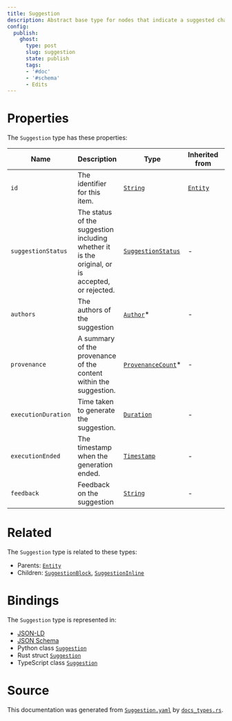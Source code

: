 ```yaml
---
title: Suggestion
description: Abstract base type for nodes that indicate a suggested change to content.
config:
  publish:
    ghost:
      type: post
      slug: suggestion
      state: publish
      tags:
      - '#doc'
      - '#schema'
      - Edits
---
```


# Properties

The `Suggestion` type has these properties:

| Name                | Description                                                                                     | Type                                                                                    | Inherited from                                                     | `JSON-LD @id`                                | Aliases                                    |
| ------------------- | ----------------------------------------------------------------------------------------------- | --------------------------------------------------------------------------------------- | ------------------------------------------------------------------ | -------------------------------------------- | ------------------------------------------ |
| `id`                | The identifier for this item.                                                                   | [`String`](https://stencila.ghost.io/docs/reference/schema/string)                      | [`Entity`](https://stencila.ghost.io/docs/reference/schema/entity) | [`schema:id`](https://schema.org/id)         | -                                          |
| `suggestionStatus`  | The status of the suggestion including whether it is the original, or is accepted, or rejected. | [`SuggestionStatus`](https://stencila.ghost.io/docs/reference/schema/suggestion-status) | -                                                                  | `stencila:suggestionStatus`                  | `suggestion-status`, `suggestion_status`   |
| `authors`           | The authors of the suggestion                                                                   | [`Author`](https://stencila.ghost.io/docs/reference/schema/author)*                     | -                                                                  | [`schema:author`](https://schema.org/author) | `author`                                   |
| `provenance`        | A summary of the provenance of the content within the suggestion.                               | [`ProvenanceCount`](https://stencila.ghost.io/docs/reference/schema/provenance-count)*  | -                                                                  | `stencila:provenance`                        | -                                          |
| `executionDuration` | Time taken to generate the suggestion.                                                          | [`Duration`](https://stencila.ghost.io/docs/reference/schema/duration)                  | -                                                                  | `stencila:executionDuration`                 | `execution-duration`, `execution_duration` |
| `executionEnded`    | The timestamp when the generation ended.                                                        | [`Timestamp`](https://stencila.ghost.io/docs/reference/schema/timestamp)                | -                                                                  | `stencila:executionEnded`                    | `execution-ended`, `execution_ended`       |
| `feedback`          | Feedback on the suggestion                                                                      | [`String`](https://stencila.ghost.io/docs/reference/schema/string)                      | -                                                                  | `stencila:feedback`                          | -                                          |

# Related

The `Suggestion` type is related to these types:

- Parents: [`Entity`](https://stencila.ghost.io/docs/reference/schema/entity)
- Children: [`SuggestionBlock`](https://stencila.ghost.io/docs/reference/schema/suggestion-block), [`SuggestionInline`](https://stencila.ghost.io/docs/reference/schema/suggestion-inline)

# Bindings

The `Suggestion` type is represented in:

- [JSON-LD](https://stencila.org/Suggestion.jsonld)
- [JSON Schema](https://stencila.org/Suggestion.schema.json)
- Python class [`Suggestion`](https://github.com/stencila/stencila/blob/main/python/python/stencila/types/suggestion.py)
- Rust struct [`Suggestion`](https://github.com/stencila/stencila/blob/main/rust/schema/src/types/suggestion.rs)
- TypeScript class [`Suggestion`](https://github.com/stencila/stencila/blob/main/ts/src/types/Suggestion.ts)

# Source

This documentation was generated from [`Suggestion.yaml`](https://github.com/stencila/stencila/blob/main/schema/Suggestion.yaml) by [`docs_types.rs`](https://github.com/stencila/stencila/blob/main/rust/schema-gen/src/docs_types.rs).
